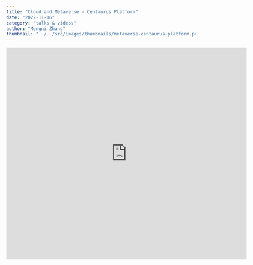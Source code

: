 ```yaml
---
title: "Cloud and Metaverse - Centaurus Platform"
date: "2022-11-16"
category: "talks & videos"
author: "Mengni Zhang"
thumbnail: "../../src/images/thumbnails/metaverse-centaurus-platform.png"
---
```


<iframe src="https://player.vimeo.com/video/773978246?h=7922ddb911" width="640" height="564" frameborder="0" allow="autoplay; fullscreen" allowfullscreen></iframe>
